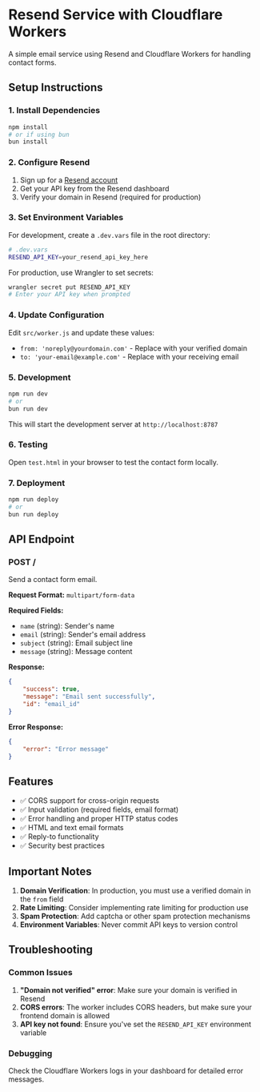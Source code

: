 # Resend Service with Cloudflare Workers

A simple email service using Resend and Cloudflare Workers for handling contact forms.

## Setup Instructions

### 1. Install Dependencies

```bash
npm install
# or if using bun
bun install
```

### 2. Configure Resend

1. Sign up for a [Resend account](https://resend.com)
2. Get your API key from the Resend dashboard
3. Verify your domain in Resend (required for production)

### 3. Set Environment Variables

For development, create a `.dev.vars` file in the root directory:

```bash
# .dev.vars
RESEND_API_KEY=your_resend_api_key_here
```

For production, use Wrangler to set secrets:

```bash
wrangler secret put RESEND_API_KEY
# Enter your API key when prompted
```

### 4. Update Configuration

Edit `src/worker.js` and update these values:

- `from: 'noreply@yourdomain.com'` - Replace with your verified domain
- `to: 'your-email@example.com'` - Replace with your receiving email

### 5. Development

```bash
npm run dev
# or
bun run dev
```

This will start the development server at `http://localhost:8787`

### 6. Testing

Open `test.html` in your browser to test the contact form locally.

### 7. Deployment

```bash
npm run deploy
# or
bun run deploy
```

## API Endpoint

### POST /

Send a contact form email.

**Request Format:** `multipart/form-data`

**Required Fields:**

- `name` (string): Sender's name
- `email` (string): Sender's email address
- `subject` (string): Email subject line
- `message` (string): Message content

**Response:**

```json
{
	"success": true,
	"message": "Email sent successfully",
	"id": "email_id"
}
```

**Error Response:**

```json
{
	"error": "Error message"
}
```

## Features

- ✅ CORS support for cross-origin requests
- ✅ Input validation (required fields, email format)
- ✅ Error handling and proper HTTP status codes
- ✅ HTML and text email formats
- ✅ Reply-to functionality
- ✅ Security best practices

## Important Notes

1. **Domain Verification**: In production, you must use a verified domain in the `from` field
2. **Rate Limiting**: Consider implementing rate limiting for production use
3. **Spam Protection**: Add captcha or other spam protection mechanisms
4. **Environment Variables**: Never commit API keys to version control

## Troubleshooting

### Common Issues

1. **"Domain not verified" error**: Make sure your domain is verified in Resend
2. **CORS errors**: The worker includes CORS headers, but make sure your frontend domain is allowed
3. **API key not found**: Ensure you've set the `RESEND_API_KEY` environment variable

### Debugging

Check the Cloudflare Workers logs in your dashboard for detailed error messages.
